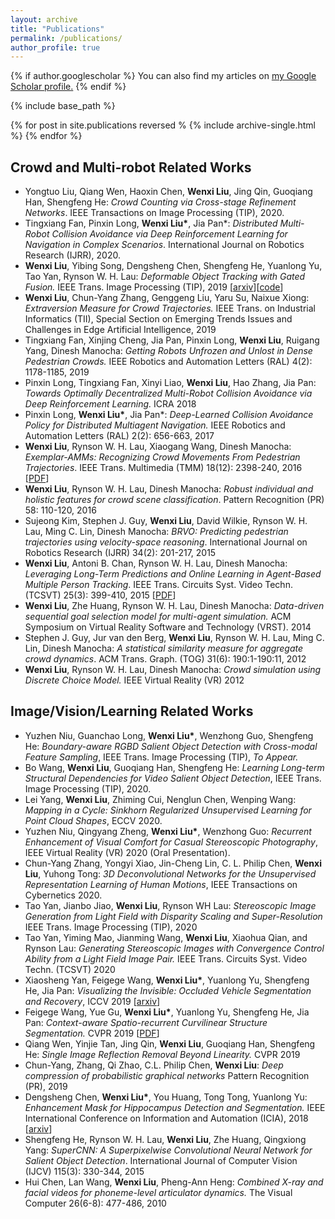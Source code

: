 ```yaml
---
layout: archive
title: "Publications"
permalink: /publications/
author_profile: true
---
```


{% if author.googlescholar %}
  You can also find my articles on <u><a href="{{author.googlescholar}}">my Google Scholar profile</a>.</u>
{% endif %}

{% include base_path %}

{% for post in site.publications reversed %
  {% include archive-single.html %}
{% endfor %}

## Crowd and Multi-robot Related Works
* Yongtuo Liu, Qiang Wen, Haoxin Chen, **Wenxi Liu**, Jing Qin, Guoqiang Han, Shengfeng He: *Crowd Counting via Cross-stage Refinement Networks*. IEEE Transactions on Image Processing (TIP), 2020.
* Tingxiang Fan, Pinxin Long, **Wenxi Liu\***, Jia Pan\*: *Distributed Multi-Robot Collision Avoidance via Deep Reinforcement Learning for Navigation in Complex Scenarios*. International Journal on Robotics Research (IJRR), 2020.
* **Wenxi Liu**, Yibing Song, Dengsheng Chen, Shengfeng He, Yuanlong Yu, Tao Yan, Rynson W. H. Lau: *Deformable Object Tracking with Gated Fusion.* IEEE Trans. Image Processing (TIP), 2019 [[arxiv](https://arxiv.org/abs/1809.10417)][[code](https://github.com/magiratex34/deform_tracking)]
* **Wenxi Liu**, Chun-Yang Zhang, Genggeng Liu, Yaru Su, Naixue Xiong: *Extraversion Measure for Crowd Trajectories.* IEEE Trans. on Industrial Informatics (TII), Special Section on Emerging Trends Issues and Challenges in Edge Artificial Intelligence, 2019 
* Tingxiang Fan, Xinjing Cheng, Jia Pan, Pinxin Long, **Wenxi Liu**, Ruigang Yang, Dinesh Manocha: *Getting Robots Unfrozen and Unlost in Dense Pedestrian Crowds.* IEEE Robotics and Automation Letters (RAL) 4(2): 1178-1185, 2019 
* Pinxin Long, Tingxiang Fan, Xinyi Liao, **Wenxi Liu**, Hao Zhang, Jia Pan: *Towards Optimally Decentralized Multi-Robot Collision Avoidance via Deep Reinforcement Learning.* ICRA 2018
* Pinxin Long, **Wenxi Liu\***, Jia Pan\*: *Deep-Learned Collision Avoidance Policy for Distributed Multiagent Navigation.* IEEE Robotics and Automation Letters (RAL) 2(2): 656-663, 2017 
* **Wenxi Liu**, Rynson W. H. Lau, Xiaogang Wang, Dinesh Manocha: *Exemplar-AMMs: Recognizing Crowd Movements From Pedestrian Trajectories*. IEEE Trans. Multimedia (TMM) 18(12): 2398-240, 2016 [[PDF](http://www.cs.cityu.edu.hk/~rynson/papers/tmm16.pdf)]
* **Wenxi Liu**, Rynson W. H. Lau, Dinesh Manocha: *Robust individual and holistic features for crowd scene classification*. Pattern Recognition (PR) 58: 110-120, 2016
* Sujeong Kim, Stephen J. Guy, **Wenxi Liu**, David Wilkie, Rynson W. H. Lau, Ming C. Lin, Dinesh Manocha: *BRVO: Predicting pedestrian trajectories using velocity-space reasoning*. International Journal on Robotics Research (IJRR) 34(2): 201-217, 2015
* **Wenxi Liu**, Antoni B. Chan, Rynson W. H. Lau, Dinesh Manocha: *Leveraging Long-Term Predictions and Online Learning in Agent-Based Multiple Person Tracking*. IEEE Trans. Circuits Syst. Video Techn. (TCSVT) 25(3): 399-410, 2015 [[PDF](http://www.cs.cityu.edu.hk/~rynson/papers/tcsvt15.pdf)]
* **Wenxi Liu**, Zhe Huang, Rynson W. H. Lau, Dinesh Manocha: *Data-driven sequential goal selection model for multi-agent simulation.* ACM Symposium on Virtual Reality Software and Technology (VRST). 2014
* Stephen J. Guy, Jur van den Berg, **Wenxi Liu**, Rynson W. H. Lau, Ming C. Lin, Dinesh Manocha: *A statistical similarity measure for aggregate crowd dynamics*. ACM Trans. Graph. (TOG) 31(6): 190:1-190:11, 2012
* **Wenxi Liu**, Rynson W. H. Lau, Dinesh Manocha: *Crowd simulation using Discrete Choice Model.* IEEE Virtual Reality (VR) 2012


## Image/Vision/Learning Related Works
* Yuzhen Niu, Guanchao Long, **Wenxi Liu\***, Wenzhong Guo, Shengfeng He: *Boundary-aware RGBD Salient Object Detection with Cross-modal Feature Sampling*, IEEE Trans. Image Processing (TIP), *To Appear.*
* Bo Wang, **Wenxi Liu**, Guoqiang Han, Shengfeng He: *Learning Long-term Structural Dependencies for Video Salient Object Detection*, IEEE Trans. Image Processing (TIP), 2020.
* Lei Yang, **Wenxi Liu**, Zhiming Cui, Nenglun Chen, Wenping Wang: *Mapping in a Cycle: Sinkhorn Regularized Unsupervised Learning for Point Cloud Shapes*, ECCV 2020.
* Yuzhen Niu, Qingyang Zheng, **Wenxi Liu\***, Wenzhong Guo: *Recurrent Enhancement of Visual Comfort for Casual Stereoscopic Photography*, IEEE Virtual Reality (VR) 2020 (Oral Presentation). 
* Chun-Yang Zhang, Yongyi Xiao, Jin-Cheng Lin, C. L. Philip Chen, **Wenxi Liu**, Yuhong Tong: *3D Deconvolutional Networks for the Unsupervised Representation Learning of Human Motions*, IEEE Transactions on Cybernetics 2020.
* Tao Yan, Jianbo Jiao, **Wenxi Liu**, Rynson WH Lau: *Stereoscopic Image Generation from Light Field with Disparity Scaling and Super-Resolution* IEEE Trans. Image Processing (TIP), 2020
* Tao Yan, Yiming Mao, Jianming Wang, **Wenxi Liu**, Xiaohua Qian, and Rynson Lau: *Generating Stereoscopic Images with Convergence Control Ability from a Light Field Image Pair.* IEEE Trans. Circuits Syst. Video Techn. (TCSVT) 2020
* Xiaosheng Yan, Feigege Wang, **Wenxi Liu\***, Yuanlong Yu, Shengfeng He, Jia Pan: *Visualizing the Invisible: Occluded Vehicle Segmentation and Recovery*, ICCV 2019 [[arxiv](https://arxiv.org/abs/1907.09381)]
* Feigege Wang, Yue Gu, **Wenxi Liu\***, Yuanlong Yu, Shengfeng He, Jia Pan: *Context-aware Spatio-recurrent Curvilinear Structure Segmentation.* CVPR 2019 [[PDF](http://openaccess.thecvf.com/content_CVPR_2019/papers/Wang_Context-Aware_Spatio-Recurrent_Curvilinear_Structure_Segmentation_CVPR_2019_paper.pdf)]
* Qiang Wen, Yinjie Tan, Jing Qin, **Wenxi Liu**, Guoqiang Han, Shengfeng He: *Single Image Reflection Removal Beyond Linearity.* CVPR 2019
* Chun-Yang, Zhang, Qi Zhao, C.L. Philip Chen, **Wenxi Liu**: *Deep compression of probabilistic graphical networks* Pattern Recognition (PR), 2019
* Dengsheng Chen, **Wenxi Liu\***, You Huang, Tong Tong, Yuanlong Yu: *Enhancement Mask for Hippocampus Detection and Segmentation.* IEEE International Conference on Information and Automation (ICIA), 2018 [[arxiv](https://arxiv.org/abs/1902.04244)]
* Shengfeng He, Rynson W. H. Lau, **Wenxi Liu**, Zhe Huang, Qingxiong Yang: *SuperCNN: A Superpixelwise Convolutional Neural Network for Salient Object Detection*. International Journal of Computer Vision (IJCV) 115(3): 330-344, 2015 
* Hui Chen, Lan Wang, **Wenxi Liu**, Pheng-Ann Heng: *Combined X-ray and facial videos for phoneme-level articulator dynamics.* The Visual Computer 26(6-8): 477-486, 2010

